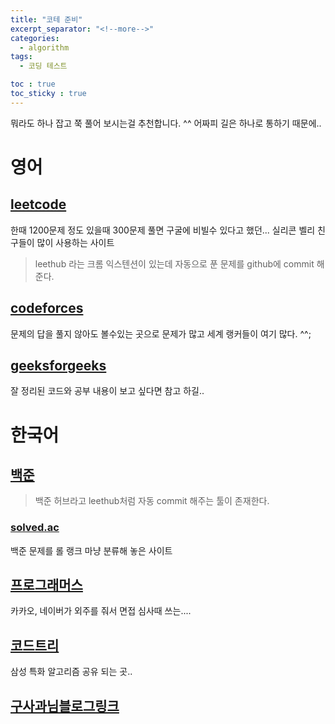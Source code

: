 ```yaml
---
title: "코테 준비"
excerpt_separator: "<!--more-->"
categories:
  - algorithm
tags:
  - 코딩 테스트

toc : true
toc_sticky : true
---
```


뭐라도 하나 잡고 쭉 풀어 보시는걸 추천합니다. ^^ 어짜피 길은 하나로 통하기 때문에..   

# 영어 
## [leetcode](https://leetcode.com/)
한때 1200문제 정도 있을때 300문제 풀면 구굴에 비빌수 있다고 했던... 실리콘 벨리 친구들이 많이 사용하는 사이트    
> leethub 라는 크롬 익스텐션이 있는데 자동으로 푼 문제를 github에 commit 해준다.

## [codeforces](https://codeforces.com/)
문제의 답을 풀지 않아도 볼수있는 곳으로 문제가 많고 세계 랭커들이 여기 많다. ^^;    
## [geeksforgeeks](https://www.geeksforgeeks.org/)
잘 정리된 코드와 공부 내용이 보고 싶다면 참고 하길..   

# 한국어
## [백준](https://www.acmicpc.net/)  
> 백준 허브라고 leethub처럼 자동 commit 해주는 툴이 존재한다.

### [solved.ac](https://solved.ac/problems/level)     
백준 문제를 롤 랭크 마냥 분류해 놓은 사이트    

## [프로그래머스](https://programmers.co.kr/)   
카카오, 네이버가 외주를 줘서 면접 심사때 쓰는.... 

## [코드트리](https://www.codetree.ai/curriculums/4)   
삼성 특화 알고리즘 공유 되는 곳..     

## [구사과님블로그링크](https://koosaga.com/217)     
